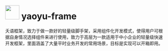 <h1> <img src="https://github.com/TheDudeThatCode/TheDudeThatCode/raw/master/Assets/Developer.gif" style="width: 45px; display: inline-block;" data-target="animated-image.originalImage"> yaoyu-frame</h1>

夭语框架，致力于做一款好的轻量级脚手架，采用组件化开发模式，使得用户可根据自身情况选择组件来进行使用，致力于高层为一款适用于中小企业的轻量级快速开发框架，里面涵盖了大量平时业务开发的常用场景，目标是实现可以开箱即用。
